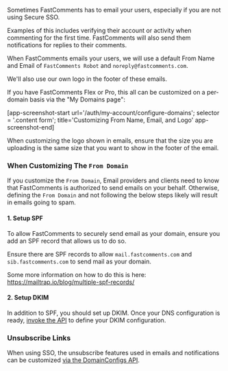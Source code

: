 Sometimes FastComments has to email your users, especially if you are not using Secure SSO.

Examples of this includes verifying their account or activity when commenting for the first time. FastComments
will also send them notifications for replies to their comments.

When FastComments emails your users, we will use a default From Name and Email of `FastComments Robot` and `noreply@fastcomments.com`.

We'll also use our own logo in the footer of these emails.

If you have FastComments Flex or Pro, this all can be customized on a per-domain basis via the "My Domains page":

[app-screenshot-start url='/auth/my-account/configure-domains'; selector = '.content form'; title='Customizing From Name, Email, and Logo' app-screenshot-end]

When customizing the logo shown in emails, ensure that the size you are uploading is the same size that you want to show in the footer of the email.

### When Customizing The `From Domain`

If you customize the `From Domain`, Email providers and clients need to know that FastComments is authorized to send emails on your behalf. Otherwise,
defining the `From Domain` and not following the below steps likely will result in emails going to spam.

#### 1. Setup SPF

To allow FastComments to securely send email as your domain, ensure you add an SPF record that allows us to do so.

Ensure there are SPF records to allow `mail.fastcomments.com` and `sib.fastcomments.com` to send mail as your domain.

Some more information on how to do this is here: https://mailtrap.io/blog/multiple-spf-records/

#### 2. Setup DKIM

In addition to SPF, you should set up DKIM. Once your DNS configuration is ready, [invoke the API](/guide-api.html#domain-config-structure) to define your DKIM configuration.

### Unsubscribe Links

When using SSO, the unsubscribe features used in emails and notifications can be customized [via the DomainConfigs API](/guide-api.html#domain-config-structure).

